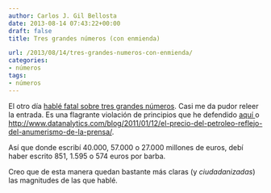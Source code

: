 ```yaml
---
author: Carlos J. Gil Bellosta
date: 2013-08-14 07:43:22+00:00
draft: false
title: Tres grandes números (con enmienda)

url: /2013/08/14/tres-grandes-numeros-con-enmienda/
categories:
- números
tags:
- números
---
```


El otro día [hablé fatal sobre tres grandes números](http://www.datanalytics.com/blog/2013/07/24/tres-numeros/). Casi me da pudor releer la entrada. Es una flagrante violación de principios que he defendido [aquí ](http://www.datanalytics.com/blog/2011/02/18/divide-y-compararas/)o http://www.datanalytics.com/blog/2011/01/12/el-precio-del-petroleo-reflejo-del-anumerismo-de-la-prensa/.

Así que donde escribí 40.000, 57.000 o 27.000 millones de euros, debí haber escrito 851, 1.595 o 574 euros por barba.

Creo que de esta manera quedan bastante más claras (y _ciudadanizadas_) las magnitudes de las que hablé.
